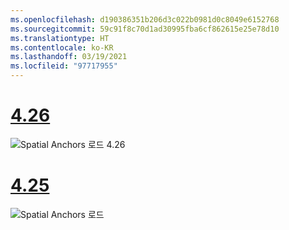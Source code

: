 ```yaml
---
ms.openlocfilehash: d190386351b206d3c022b0981d0c8049e6152768
ms.sourcegitcommit: 59c91f8c70d1ad30995fba6cf862615e25e78d10
ms.translationtype: HT
ms.contentlocale: ko-KR
ms.lasthandoff: 03/19/2021
ms.locfileid: "97717955"
---
```

# <a name="426"></a>[4.26](#tab/426)

![Spatial Anchors 로드 4.26](../images/local-spatial-anchors-img-03.png)

# <a name="425"></a>[4.25](#tab/425)

![Spatial Anchors 로드](../images/unreal-spatialanchors-load.PNG)
